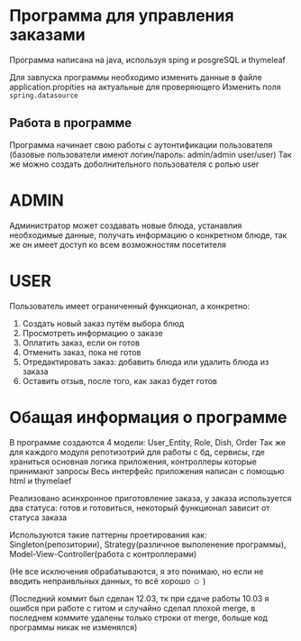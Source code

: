 # Программа для управления заказами

Программа написана на java, используя sping и posgreSQL и thymeleaf

Для завпуска программы необходимо изменить данные в файле application.propities на актуальные для проверяющего
Изменить поля ```spring.datasource```

## Работа в программе
Программа начинает свою работы с аутонтификации пользователя (базовые пользователи имеют логин/пароль: admin/admin user/user)
Так же можно создать доболнительного пользователя с ролью user

# ADMIN
Администратор может создавать новые блюда, устанавлия необходимые данные, получать информацию о конкретном блюде, так же он имеет доступ ко всем возможностям посетителя

# USER
Пользователь имеет ограниченный функционал, а конкретно:
 1) Создать новый заказ путём выбора блюд
 2) Просмотреть информацию о заказе
 3) Оплатить заказ, если он готов
 4) Отменить заказ, пока не готов
 5) Отредактировать заказ: добавить блюда или удалить блюда из заказа
 7) Оставить отзыв, после того, как заказ будет готов

# Обащая информация о программе
В программе создаются 4 модели: User_Entity, Role, Dish, Order
Так же для каждого модуля репотизотрий для работы с бд, сервисы, где храниться основная логика приложения, контроллеры которые принимают запросы
Весь интерфейс приложения написан с помощью html и thymelaef

Реализовано асинхронное приготовление заказа, у заказа используется два статуса: готов и готовиться, некоторый функционал зависит от статуса заказа

Используются такие паттерны проетирования как: Singleton(репозитории), Strategy(различное выполенение программы), Model-View-Controller(работа с контроллерами)

(Не все исключения обрабатываются, я это понимаю, но если не вводить непраивльных данных, то всё хорошо ☺️ )

(Последний коммит был сделан 12.03, тк при сдаче работы 10.03 я ошибся при работе с гитом и случайно сделал плохой merge, в последнем коммите удалены только строки от merge, больше код программы никак не изменялся)


